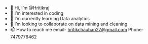 - 👋 Hi, I’m @Hritikraj
- 👀 I’m interested in coding
- 🌱 I’m currently learning Data analytics
- 💞️ I’m looking to collaborate on data mining and cleaning
- 📫 How to reach me email- hritikchauhan27@gmail.com
Phone-7479776462

<!---
Hritikdp/Hritikdp is a ✨ special ✨ repository because its `README.md` (this file) appears on your GitHub profile.
You can click the Preview link to take a look at your changes.
--->
